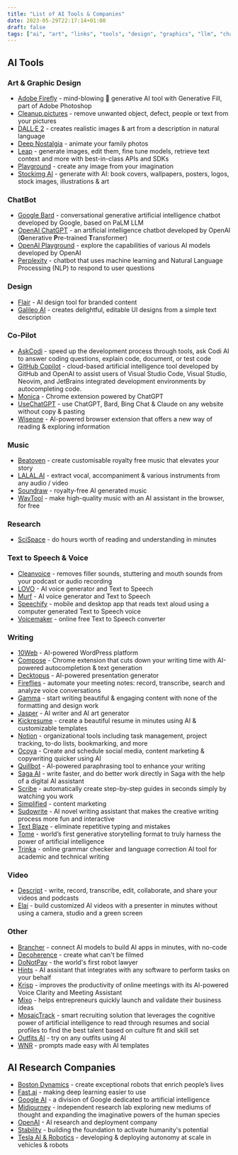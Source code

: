 ```yaml
---
title: "List of AI Tools & Companies"
date: 2023-05-29T22:17:14+01:00
draft: false
tags: ["ai", "art", "links", "tools", "design", "graphics", "llm", "chatbots", "chatgpt", "music", "text-to-speech", "writing", "copilot", "robotics"]
---
```

## AI Tools

### Art & Graphic Design
- [Adobe Firefly](https://www.adobe.com/ie/sensei/generative-ai/firefly.html/) - mind-blowing 🤯 generative AI tool with Generative Fill, part of Adobe Photoshop
- [Cleanup.pictures](https://cleanup.pictures/) - remove unwanted object, defect, people or text from your pictures
- [DALL·E 2](https://openai.com/product/dall-e-2/) - creates realistic images & art from a description in natural language
- [Deep Nostalgia](https://www.myheritage.com/deep-nostalgia/) - animate your family photos
- [Leap](https://tryleap.ai/) - generate images, edit them, fine tune models, retrieve text context and more with best-in-class APIs and SDKs
- [Playground](https://playgroundai.com/) - create any image from your imagination
- [Stockimg AI](https://stockimg.ai/) - generate with AI: book covers, wallpapers, posters, logos, stock images, illustrations & art

### ChatBot
- [Google Bard](https://bard.google.com/) - conversational generative artificial intelligence chatbot developed by Google, based on PaLM LLM
- [OpenAI ChatGPT](https://openai.com/blog/chatgpt/) - an artificial intelligence chatbot developed by OpenAI (**G**enerative **P**re-trained **T**ransformer)
- [OpenAI Playground](https://platform.openai.com/playground/) - explore the capabilities of various AI models developed by OpenAI
- [Perplexity](https://www.perplexity.ai/) - chatbot that uses machine learning and Natural Language Processing (NLP) to respond to user questions

### Design
- [Flair](https://flair.ai/) - AI design tool for branded content
- [Galileo AI](https://www.usegalileo.ai/) - creates delightful, editable UI designs from a simple text description

### Co-Pilot
- [AskCodi](https://askcodi.com/) - speed up the development process through tools, ask Codi AI to answer coding questions, explain code, document, or test code
- [GitHub Copilot](https://github.com/features/copilot/) - cloud-based artificial intelligence tool developed by GitHub and OpenAI to assist users of Visual Studio Code, Visual Studio, Neovim, and JetBrains integrated development environments by autocompleting code.
- [Monica](https://monica.im/) - Chrome extension powered by ChatGPT
- [UseChatGPT](https://usechatgpt.ai/) - use ChatGPT, Bard, Bing Chat & Claude on any website without copy & pasting
- [Wiseone](https://wiseone.io/) - AI-powered browser extension that offers a new way of reading & exploring information

### Music
- [Beatoven](https://www.beatoven.ai/) - create customisable royalty free music that elevates your story
- [LALAL.AI](https://www.lalal.ai/) - extract vocal, accompaniment & various instruments from any audio / video
- [Soundraw](https://soundraw.io/) - royalty-free AI generated music
- [WavTool](https://wavtool.com/) - make high-quality music with an AI assistant in the browser, for free

### Research
- [SciSpace](https://scispace.com/) - do hours worth of reading and understanding in minutes

### Text to Speech & Voice
- [Cleanvoice](https://cleanvoice.ai/) - removes filler sounds, stuttering and mouth sounds from your podcast or audio recording
- [LOVO](https://lovo.ai/) - AI voice generator and Text to Speech
- [Murf](https://murf.ai/) - AI voice generator and Text to Speech
- [Speechify](https://speechify.com/) - mobile and desktop app that reads text aloud using a computer generated Text to Speech voice
- [Voicemaker](https://voicemaker.in/) - online free Text to Speech converter

### Writing
- [10Web](https://10web.io/) - AI-powered WordPress platform
- [Compose](https://www.compose.ai/) - Chrome extension that cuts down your writing time with AI-powered autocompletion & text generation
- [Decktopus](https://www.decktopus.com/) - AI-powered presentation generator
- [Fireflies](https://fireflies.ai/) - automate your meeting notes: record, transcribe, search and analyze voice conversations
- [Gamma](https://gamma.app/) - start writing beautiful & engaging content with none of the formatting and design work
- [Jasper](https://www.jasper.ai/) - AI writer and AI art generator
- [Kickresume](https://www.kickresume.com/en/) - create a beautiful resume in minutes using AI & customizable templates
- [Notion](https://www.notion.so/product/ai/) - organizational tools including task management, project tracking, to-do lists, bookmarking, and more
- [Ocoya](https://www.ocoya.com/) - Create and schedule social media, content marketing & copywriting quicker using AI
- [Quillbot](https://quillbot.com/) - AI-powered paraphrasing tool to enhance your writing
- [Saga AI](https://saga.so/ai/) - write faster, and do better work directly in Saga with the help of a digital AI assistant
- [Scribe](http://getscribe.how/chrome/) - automatically create step-by-step guides in seconds simply by watching you work
- [Simplified](https://simplified.com/) - content marketing
- [Sudowrite](https://www.sudowrite.com/) - AI novel writing assistant that makes the creative writing process more fun and interactive
- [Text Blaze](https://blaze.today/) - eliminate repetitive typing and mistakes
- [Tome](https://tome.app/) - world’s first generative storytelling format to truly harness the power of artificial intelligence
- [Trinka](https://trinka.ai) - online grammar checker and language correction AI tool for academic and technical writing

### Video
- [Descript](https://www.descript.com/) - write, record, transcribe, edit, collaborate, and share your videos and podcasts
- [Elai](https://elai.io/) - build customized AI videos with a presenter in minutes without using a camera, studio and a green screen

### Other
- [Brancher](https://brancher.ai/) - connect AI models to build AI apps in minutes, with no-code
- [Decoherence](https://decoherence.co/) - create what can't be filmed
- [DoNotPay](https://donotpay.com/) - the world's first robot lawyer
- [Hints](https://hints.so/) - AI assistant that integrates with any software to perform tasks on your behalf
- [Krisp](https://krisp.ai/) - improves the productivity of online meetings with its AI-powered Voice Clarity and Meeting Assistant
- [Mixo](https://www.mixo.io/) - helps entrepreneurs quickly launch and validate their business ideas
- [MosaicTrack](https://mosaic.ai/) - smart recruiting solution that leverages the cognitive power of artificial intelligence to read through resumes and social profiles to find the best talent based on culture fit and skill set
- [Outfits AI](https://www.outfitsai.com/) - try on any outfits using AI
- [WNR](https://wnr.ai/) - prompts made easy with AI templates

## AI Research Companies
- [Boston Dynamics](https://www.youtube.com/@BostonDynamics/) - create exceptional robots that enrich people’s lives
- [Fast.ai](https://www.fast.ai/) - making deep learning easier to use
- [Google AI](https://ai.google/) - a division of Google dedicated to artificial intelligence
- [Midjourney](https://www.midjourney.com/) - independent research lab exploring new mediums of thought and expanding the imaginative powers of the human species
- [OpenAI](https://openai.com/) - AI research and deployment company
- [Stability](https://stability.ai/) - building the foundation to activate humanity's potential
- [Tesla AI & Robotics](https://www.tesla.com/en_gb/AI/) - developing & deploying autonomy at scale in vehicles & robots
